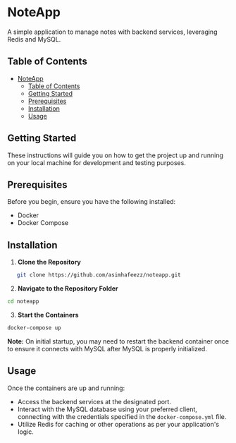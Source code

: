 # NoteApp

A simple application to manage notes with backend services, leveraging Redis and MySQL.

## Table of Contents

- [NoteApp](#noteapp)
  - [Table of Contents](#table-of-contents)
  - [Getting Started](#getting-started)
  - [Prerequisites](#prerequisites)
  - [Installation](#installation)
  - [Usage](#usage)

## Getting Started

These instructions will guide you on how to get the project up and running on your local machine for development and testing purposes.

## Prerequisites

Before you begin, ensure you have the following installed:

- Docker
- Docker Compose

## Installation

1. **Clone the Repository**

```bash
   git clone https://github.com/asimhafeezz/noteapp.git
```

2. **Navigate to the Repository Folder**

```bash
cd noteapp
```

3. **Start the Containers**

```bash
docker-compose up
```

**Note:** On initial startup, you may need to restart the backend container once to ensure it connects with MySQL after MySQL is properly initialized.

## Usage

Once the containers are up and running:

- Access the backend services at the designated port.
- Interact with the MySQL database using your preferred client, connecting with the credentials specified in the `docker-compose.yml` file.
- Utilize Redis for caching or other operations as per your application's logic.
